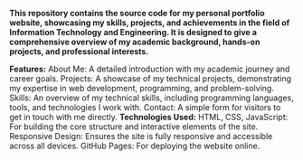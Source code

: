 <b>This repository contains the source code for my personal portfolio website, showcasing my skills, projects, and achievements in the field of Information Technology and Engineering. It is designed to give a comprehensive overview of my academic background, hands-on projects, and professional interests.</b>

<b>Features:</b>
About Me: A detailed introduction with my academic journey and career goals.
Projects: A showcase of my technical projects, demonstrating my expertise in web development, programming, and problem-solving.
Skills: An overview of my technical skills, including programming languages, tools, and technologies I work with.
Contact: A simple form for visitors to get in touch with me directly.
<b>Technologies Used:</b>
HTML, CSS, JavaScript: For building the core structure and interactive elements of the site.
Responsive Design: Ensures the site is fully responsive and accessible across all devices.
GitHub Pages: For deploying the website online.